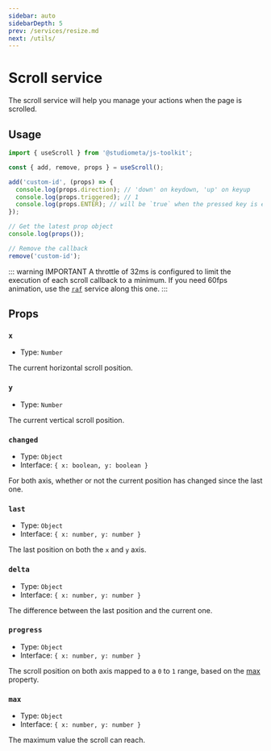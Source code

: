 ```yaml
---
sidebar: auto
sidebarDepth: 5
prev: /services/resize.md
next: /utils/
---
```


# Scroll service

The scroll service will help you manage your actions when the page is scrolled.

## Usage

```js
import { useScroll } from '@studiometa/js-toolkit';

const { add, remove, props } = useScroll();

add('custom-id', (props) => {
  console.log(props.direction); // 'down' on keydown, 'up' on keyup
  console.log(props.triggered); // 1
  console.log(props.ENTER); // will be `true` when the pressed key is enter
});

// Get the latest prop object
console.log(props());

// Remove the callback
remove('custom-id');
```

::: warning IMPORTANT
A throttle of 32ms is configured to limit the execution of each scroll callback to a minimum. If you need 60fps animation, use the [`raf`](./raf.md) service along this one.
:::

## Props

### `x`

- Type: `Number`

The current horizontal scroll position.

### `y`

- Type: `Number`

The current vertical scroll position.

### `changed`

- Type: `Object`
- Interface: `{ x: boolean, y: boolean }`

For both axis, whether or not the current position has changed since the last one.

### `last`

- Type: `Object`
- Interface: `{ x: number, y: number }`

The last position on both the `x` and `y` axis.

### `delta`

- Type: `Object`
- Interface: `{ x: number, y: number }`

The difference between the last position and the current one.

### `progress`

- Type: `Object`
- Interface: `{ x: number, y: number }`

The scroll position on both axis mapped to a `0` to `1` range, based on the [max](#max) property.

### `max`

- Type: `Object`
- Interface: `{ x: number, y: number }`

The maximum value the scroll can reach.
